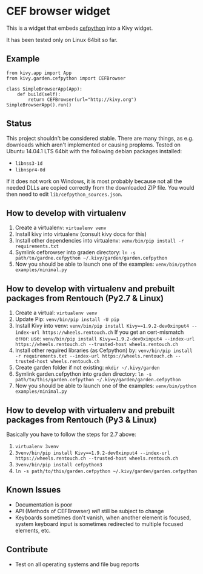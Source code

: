 CEF browser widget
==================

This is a widget that embeds [cefpython](https://code.google.com/p/cefpython)
into a Kivy widget.

It has been tested only on Linux 64bit so far.


Example
-------

    from kivy.app import App
    from kivy.garden.cefpython import CEFBrowser

    class SimpleBrowserApp(App):
        def build(self):
            return CEFBrowser(url="http://kivy.org")
    SimpleBrowserApp().run()


Status
------

This project shouldn't be considered stable. There are many things, as 
e.g. downloads which aren't implemented or causing proplems.
Tested on Ubuntu 14.04.1 LTS 64bit with the following debian packages
installed:
- `libnss3-1d`
- `libnspr4-0d`

If it does not work on Windows, it is most probably because not all the
needed DLLs are copied correctly from the downloaded ZIP file. You would then
need to edit `lib/cefpython_sources.json`.


How to develop with virtualenv
------------------------------

1. Create a virtualenv: `virtualenv venv`
2. Install kivy into virtualenv (consult kivy docs for this)
3. Install other dependencies into virtualenv: `venv/bin/pip install -r requirements.txt`
4. Symlink cefbrowser into graden directory: `ln -s path/to/gardne.cefpython ~/.kivy/garden/garden.cefpython`
5. Now you should be able to launch one of the examples: `venv/bin/python examples/minimal.py`


How to develop with virtualenv and prebuilt packages from Rentouch (Py2.7 & Linux)
----------------------------------------------------------------------------------
1. Create a virtual: `virtualenv venv`
2. Update Pip: `venv/bin/pip install -U pip`
3. Install Kivy into venv: `venv/bin/pip install Kivy==1.9.2-dev0xinput4 --index-url https://wheels.rentouch.ch`
   If you get an cert-mismatch error: use: `venv/bin/pip install Kivy==1.9.2-dev0xinput4 --index-url https://wheels.rentouch.ch --trusted-host wheels.rentouch.ch`
4. Install other required libraries (as Cefpython) by: `venv/bin/pip install -r requirements.txt --index-url https://wheels.rentouch.ch --trusted-host wheels.rentouch.ch`
5. Create garden folder if not existing: `mkdir ~/.kivy/garden`
6. Symlink garden.cefpython into graden directory: `ln -s path/to/this/garden.cefpython ~/.kivy/garden/garden.cefpython`
7. Now you should be able to launch one of the examples: `venv/bin/python examples/minimal.py`


How to develop with virtualenv and prebuilt packages from Rentouch (Py3 & Linux)
----------------------------------------------------------------------------------
Basically you have to follow the steps for 2.7 above:

1. `virtualenv 3venv`
2. `3venv/bin/pip install Kivy==1.9.2-dev0xinput4 --index-url https://wheels.rentouch.ch --trusted-host wheels.rentouch.ch`
3. `3venv/bin/pip install cefpython3`
4. `ln -s path/to/this/garden.cefpython ~/.kivy/garden/garden.cefpython`


Known Issues
------------

- Documentation is poor
- API (Methods of CEFBrowser) *will* still be subject to change
- Keyboards sometimes don't vanish, when another element is focused, system
    keyboard input is sometimes redirected to multiple focused elements, etc.


Contribute
----------

- Test on all operating systems and file bug reports
